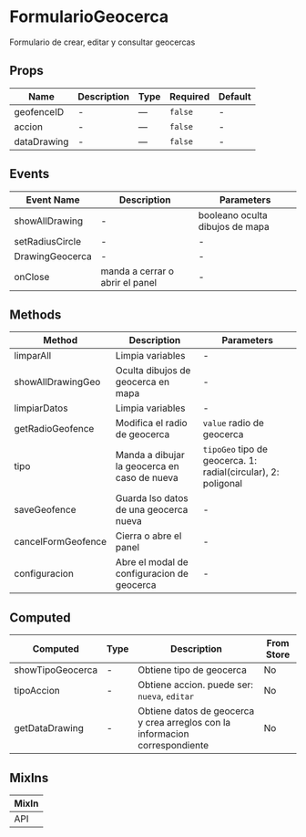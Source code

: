 # FormularioGeocerca

Formulario de crear, editar y consultar geocercas

## Props

<!-- @vuese:FormularioGeocerca:props:start -->
|Name|Description|Type|Required|Default|
|---|---|---|---|---|
|geofenceID|-|—|`false`|-|
|accion|-|—|`false`|-|
|dataDrawing|-|—|`false`|-|

<!-- @vuese:FormularioGeocerca:props:end -->


## Events

<!-- @vuese:FormularioGeocerca:events:start -->
|Event Name|Description|Parameters|
|---|---|---|
|showAllDrawing|-|booleano oculta dibujos de mapa|
|setRadiusCircle|-|-|
|DrawingGeocerca|-|-|
|onClose|manda a cerrar o abrir el panel|-|

<!-- @vuese:FormularioGeocerca:events:end -->


## Methods

<!-- @vuese:FormularioGeocerca:methods:start -->
|Method|Description|Parameters|
|---|---|---|
|limparAll|Limpia variables|-|
|showAllDrawingGeo|Oculta dibujos de geocerca en mapa|-|
|limpiarDatos|Limpia variables|-|
|getRadioGeofence|Modifica el radio de geocerca|`value` radio de geocerca|
|tipo|Manda a dibujar la geocerca en caso de nueva|`tipoGeo` tipo de geocerca. 1: radial(circular), 2: poligonal|
|saveGeofence|Guarda lso datos de una geocerca nueva|-|
|cancelFormGeofence|Cierra o abre el panel|-|
|configuracion|Abre el modal de configuracion de geocerca|-|

<!-- @vuese:FormularioGeocerca:methods:end -->


## Computed

<!-- @vuese:FormularioGeocerca:computed:start -->
|Computed|Type|Description|From Store|
|---|---|---|---|
|showTipoGeocerca|-|Obtiene tipo de geocerca|No|
|tipoAccion|-|Obtiene accion. puede ser: `nueva`, `editar`|No|
|getDataDrawing|-|Obtiene datos de geocerca y crea arreglos con la informacion correspondiente|No|

<!-- @vuese:FormularioGeocerca:computed:end -->


## MixIns

<!-- @vuese:FormularioGeocerca:mixIns:start -->
|MixIn|
|---|
|API|

<!-- @vuese:FormularioGeocerca:mixIns:end -->


